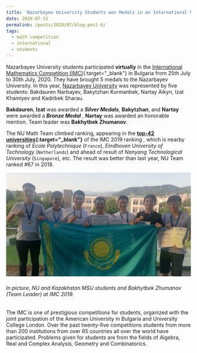 ```yaml
---
title: 'Nazarbayev University Students won Medals in an International Mathematics Competition'
date: 2020-07-31
permalink: /posts/2020/07/blog-post-6/
tags:
  - math competition
  - international
  - students
---
```

Nazarbayev University students participated __virtually__ in the [International Mathematics Competition (IMC)](https://www.imc-math.org.uk/){:target="_blank"} in Bulgaria from 25th July to 30th July, 2020. 
They have brought 5 medals to the Nazarbayev University. In this year, [Nazarbayev University](https://nu.edu.kz/) was represented by five students: Bakdauren Narbayev, Bakytzhan Kurmanbek, Nartay Aikyn,
Izat Khamiyev and Kadirbek Sharau. 

 __Bakdauren__, __Izat__ was awarded a ___Silver Medals___,  __Bakytzhan__, and __Nartay__ were awarded a ___Bronze Medal___ , __Nartay__ was awarded an honorable mention. Team leader was __Bakhytbek Zhumanov__.

The NU Math Team climbed ranking, appearing in the **[top-42 universities](https://www.imc-math.org.uk/?year=2019&section=results&item=byteam){:target="_blank"}** of the IMC 2019 ranking 
, which is nearby ranking of _Ecole Polytechnique_ (`France`), _Eindhoven University of Technology_ (`Netherlands`) and ahead of  result of _Nanyang Technological University_ (`Singapore`), etc.
The result was better than last year, NU Team ranked #67 in 2018. 

![alt text](/files/posts/IMC2019/Kazakhstan_Students_NU_MSU.jpg "NU Students")

###### In picture, NU and Kazakhstan MSU students and Bakhytbek Zhumanov (Team Leader) at IMC 2019.

The IMC is one of prestigious competitions for students, organized with the joint participation of the American University in Bulgaria and University College London.
Over the past twenty-five competitions students from more than 200 institutions from over 65 countries all over the world have participated. 
Problems given for students are from the fields of Algebra, Real and Complex Analysis, Geometry and Combinatorics. 

<!--- We wish to acknowledge the support of Nazarbayev University, the effort of Zhumazhenis Dairabay and the assistance of Bakhytbek Zhumanov and Dr. Yerlan Amanbek.--->
	